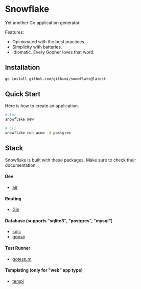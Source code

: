 # Snowflake

Yet another Go application generator.

Features:
- Opinionated with the best practices.
- Simplicity with batteries.
- Idiomatic. Every Gopher loves that word.

## Installation


```sh
go install github.com/gitkumi/snowflake@latest
```

## Quick Start

Here is how to create an application.

```sh
# tui
snowflake new

# cli
snowflake run acme -d postgres
```

## Stack

Snowflake is built with these packages. Make sure to check their documentation.

#### Dev

- [air](https://github.com/air-verse/air)

#### Routing

- [Gin](https://gin-gonic.com/)

#### Database (supports "sqlite3", "postgres", "mysql")

- [sqlc](https://github.com/sqlc-dev/sqlc)
- [goose](https://github.com/pressly/goose)

#### Test Runner

- [gotestum](https://github.com/gotestyourself/gotestsum)

#### Templating (only for "web" app type)

- [templ](https://templ.guide) 
